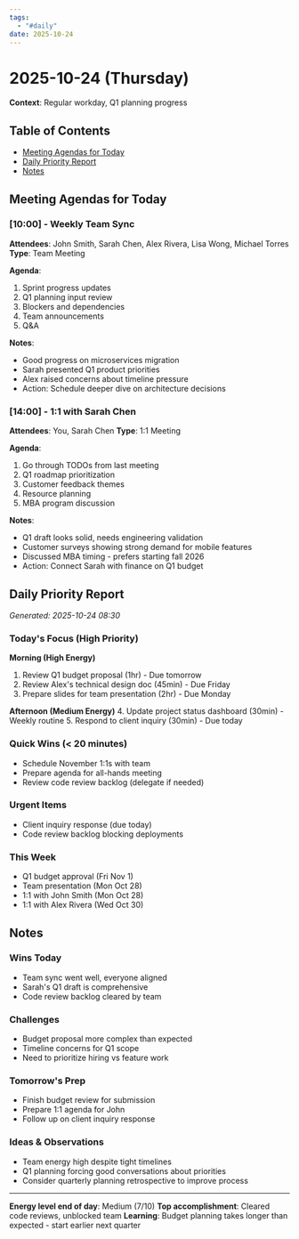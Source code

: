 ```yaml
---
tags:
  - "#daily"
date: 2025-10-24
---
```


# 2025-10-24 (Thursday)

**Context**: Regular workday, Q1 planning progress

## Table of Contents
- [Meeting Agendas for Today](#meeting-agendas-for-today)
- [Daily Priority Report](#daily-priority-report)
- [Notes](#notes)

## Meeting Agendas for Today

### [10:00] - Weekly Team Sync
**Attendees**: John Smith, Sarah Chen, Alex Rivera, Lisa Wong, Michael Torres
**Type**: Team Meeting

**Agenda**:
1. Sprint progress updates
2. Q1 planning input review
3. Blockers and dependencies
4. Team announcements
5. Q&A

**Notes**:
- Good progress on microservices migration
- Sarah presented Q1 product priorities
- Alex raised concerns about timeline pressure
- Action: Schedule deeper dive on architecture decisions

### [14:00] - 1:1 with Sarah Chen
**Attendees**: You, Sarah Chen
**Type**: 1:1 Meeting

**Agenda**:
1. Go through TODOs from last meeting
2. Q1 roadmap prioritization
3. Customer feedback themes
4. Resource planning
5. MBA program discussion

**Notes**:
- Q1 draft looks solid, needs engineering validation
- Customer surveys showing strong demand for mobile features
- Discussed MBA timing - prefers starting fall 2026
- Action: Connect Sarah with finance on Q1 budget

## Daily Priority Report

*Generated: 2025-10-24 08:30*

### Today's Focus (High Priority)

**Morning (High Energy)**
1. Review Q1 budget proposal (1hr) - Due tomorrow
2. Review Alex's technical design doc (45min) - Due Friday
3. Prepare slides for team presentation (2hr) - Due Monday

**Afternoon (Medium Energy)**
4. Update project status dashboard (30min) - Weekly routine
5. Respond to client inquiry (30min) - Due today

### Quick Wins (< 20 minutes)
- Schedule November 1:1s with team
- Prepare agenda for all-hands meeting
- Review code review backlog (delegate if needed)

### Urgent Items
- Client inquiry response (due today)
- Code review backlog blocking deployments

### This Week
- Q1 budget approval (Fri Nov 1)
- Team presentation (Mon Oct 28)
- 1:1 with John Smith (Mon Oct 28)
- 1:1 with Alex Rivera (Wed Oct 30)

## Notes

### Wins Today
- Team sync went well, everyone aligned
- Sarah's Q1 draft is comprehensive
- Code review backlog cleared by team

### Challenges
- Budget proposal more complex than expected
- Timeline concerns for Q1 scope
- Need to prioritize hiring vs feature work

### Tomorrow's Prep
- Finish budget review for submission
- Prepare 1:1 agenda for John
- Follow up on client inquiry response

### Ideas & Observations
- Team energy high despite tight timelines
- Q1 planning forcing good conversations about priorities
- Consider quarterly planning retrospective to improve process

---

**Energy level end of day**: Medium (7/10)
**Top accomplishment**: Cleared code reviews, unblocked team
**Learning**: Budget planning takes longer than expected - start earlier next quarter
